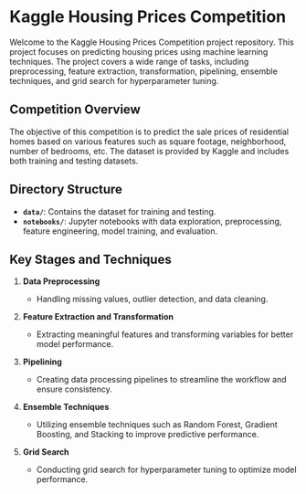 # Kaggle Housing Prices Competition

Welcome to the Kaggle Housing Prices Competition project repository. This project focuses on predicting housing prices using machine learning techniques. The project covers a wide range of tasks, including preprocessing, feature extraction, transformation, pipelining, ensemble techniques, and grid search for hyperparameter tuning.

## Competition Overview

The objective of this competition is to predict the sale prices of residential homes based on various features such as square footage, neighborhood, number of bedrooms, etc. The dataset is provided by Kaggle and includes both training and testing datasets.

## Directory Structure

- **`data/`**: Contains the dataset for training and testing.
- **`notebooks/`**: Jupyter notebooks with data exploration, preprocessing, feature engineering, model training, and evaluation.

## Key Stages and Techniques

1. **Data Preprocessing**
   - Handling missing values, outlier detection, and data cleaning.

2. **Feature Extraction and Transformation**
   - Extracting meaningful features and transforming variables for better model performance.

3. **Pipelining**
   - Creating data processing pipelines to streamline the workflow and ensure consistency.

4. **Ensemble Techniques**
   - Utilizing ensemble techniques such as Random Forest, Gradient Boosting, and Stacking to improve predictive performance.

5. **Grid Search**
   - Conducting grid search for hyperparameter tuning to optimize model performance.
